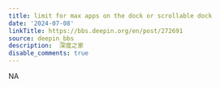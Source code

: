 ```yaml
---
title: limit for max apps on the dock or scrollable dock
date: '2024-07-08'
linkTitle: https://bbs.deepin.org/en/post/272691
source: deepin_bbs
description:  深度之家 
disable_comments: true
---
```

NA
